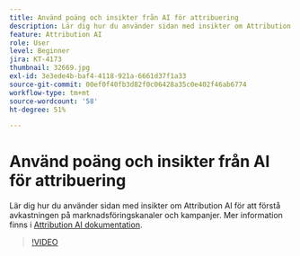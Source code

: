 ```yaml
---
title: Använd poäng och insikter från AI för attribuering
description: Lär dig hur du använder sidan med insikter om Attribution AI för att förstå avkastningen på marknadsföringskanaler och kampanjer
feature: Attribution AI
role: User
level: Beginner
jira: KT-4173
thumbnail: 32669.jpg
exl-id: 3e3ede4b-baf4-4118-921a-6661d37f1a33
source-git-commit: 00ef0f40fb3d82f0c06428a35c0e402f46ab6774
workflow-type: tm+mt
source-wordcount: '58'
ht-degree: 51%

---
```


# Använd poäng och insikter från AI för attribuering

Lär dig hur du använder sidan med insikter om Attribution AI för att förstå avkastningen på marknadsföringskanaler och kampanjer. Mer information finns i [Attribution AI dokumentation](https://experienceleague.adobe.com/docs/experience-platform/intelligent-services/attribution-ai/overview.html).

>[!VIDEO](https://video.tv.adobe.com/v/32669?learn=on)
